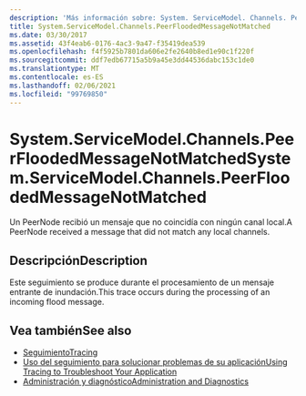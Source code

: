 ```yaml
---
description: 'Más información sobre: System. ServiceModel. Channels. PeerFloodedMessageNotMatched'
title: System.ServiceModel.Channels.PeerFloodedMessageNotMatched
ms.date: 03/30/2017
ms.assetid: 43f4eab6-0176-4ac3-9a47-f35419dea539
ms.openlocfilehash: f4f5925b7801da606e2fe2640b8ed1e90c1f220f
ms.sourcegitcommit: ddf7edb67715a5b9a45e3dd44536dabc153c1de0
ms.translationtype: MT
ms.contentlocale: es-ES
ms.lasthandoff: 02/06/2021
ms.locfileid: "99769850"
---
```

# <a name="systemservicemodelchannelspeerfloodedmessagenotmatched"></a><span data-ttu-id="bc512-103">System.ServiceModel.Channels.PeerFloodedMessageNotMatched</span><span class="sxs-lookup"><span data-stu-id="bc512-103">System.ServiceModel.Channels.PeerFloodedMessageNotMatched</span></span>

<span data-ttu-id="bc512-104">Un PeerNode recibió un mensaje que no coincidía con ningún canal local.</span><span class="sxs-lookup"><span data-stu-id="bc512-104">A PeerNode received a message that did not match any local channels.</span></span>  
  
## <a name="description"></a><span data-ttu-id="bc512-105">Descripción</span><span class="sxs-lookup"><span data-stu-id="bc512-105">Description</span></span>  

 <span data-ttu-id="bc512-106">Este seguimiento se produce durante el procesamiento de un mensaje entrante de inundación.</span><span class="sxs-lookup"><span data-stu-id="bc512-106">This trace occurs during the processing of an incoming flood message.</span></span>  
  
## <a name="see-also"></a><span data-ttu-id="bc512-107">Vea también</span><span class="sxs-lookup"><span data-stu-id="bc512-107">See also</span></span>

- [<span data-ttu-id="bc512-108">Seguimiento</span><span class="sxs-lookup"><span data-stu-id="bc512-108">Tracing</span></span>](index.md)
- [<span data-ttu-id="bc512-109">Uso del seguimiento para solucionar problemas de su aplicación</span><span class="sxs-lookup"><span data-stu-id="bc512-109">Using Tracing to Troubleshoot Your Application</span></span>](using-tracing-to-troubleshoot-your-application.md)
- [<span data-ttu-id="bc512-110">Administración y diagnóstico</span><span class="sxs-lookup"><span data-stu-id="bc512-110">Administration and Diagnostics</span></span>](../index.md)
